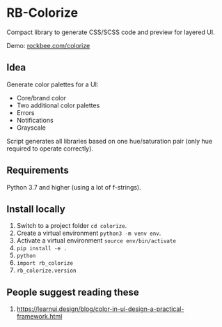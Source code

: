 # RB-Colorize

Compact library to generate CSS/SCSS code and preview for layered UI.

Demo: [rockbee.com/colorize](https://rockbee.com/colorize)

## Idea

Generate color palettes for a UI:

- Core/brand color
- Two additional color palettes
- Errors
- Notifications
- Grayscale

Script generates all libraries based on one hue/saturation pair (only hue required to operate correctly).

## Requirements

Python 3.7 and higher (using a lot of f-strings).

## Install locally

1. Switch to a project folder `cd colorize`.
1. Create a virtual environment `python3 -m venv env`.
1. Activate a virtual environment `source env/bin/activate`
1. `pip install -e .`
1. `python`
1. `import rb_colorize`
2. `rb_colorize.version`

## People suggest reading these

1. https://learnui.design/blog/color-in-ui-design-a-practical-framework.html
